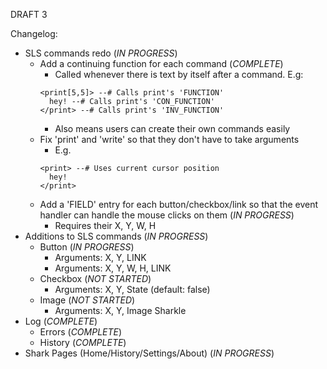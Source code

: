 DRAFT 3

Changelog:
- SLS commands redo (*IN PROGRESS*)
  - Add a continuing function for each command (*COMPLETE*)
    - Called whenever there is text by itself after a command. E.g:
    ```
    <print[5,5]> --# Calls print's 'FUNCTION'
      hey! --# Calls print's 'CON_FUNCTION'
    </print> --# Calls print's 'INV_FUNCTION'
    ```
    - Also means users can create their own commands easily
  - Fix 'print' and 'write' so that they don't have to take arguments
    - E.g.
    ```
    <print> --# Uses current cursor position
      hey!
    </print>
    ```
  - Add a 'FIELD' entry for each button/checkbox/link so that the event handler can handle the mouse clicks on them (*IN PROGRESS*)
    - Requires their X, Y, W, H
- Additions to SLS commands (*IN PROGRESS*)
  - Button (*IN PROGRESS*)
    - Arguments: X, Y, LINK
    - Arguments: X, Y, W, H, LINK
  - Checkbox (*NOT STARTED*)
    - Arguments: X, Y, State (default: false)
  - Image (*NOT STARTED*)
    - Arguments: X, Y, Image Sharkle
- Log (*COMPLETE*)
  - Errors (*COMPLETE*)
  - History (*COMPLETE*)
- Shark Pages (Home/History/Settings/About) (*IN PROGRESS*)
